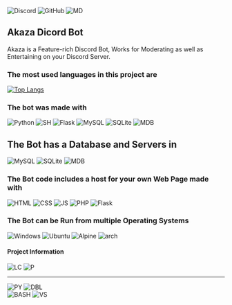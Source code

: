 ![Discord](https://img.shields.io/badge/Discord-7289DA?style=for-the-badge&logo=discord&logoColor=white)
![GitHub](https://img.shields.io/badge/GitHub-100000?style=for-the-badge&logo=github&logoColor=white)
![MD](https://img.shields.io/badge/Markdown-000000?style=for-the-badge&logo=markdown&logoColor=white)
## **Akaza Dicord Bot**
Akaza is a Feature-rich Discord Bot, Works for Moderating as well as Entertaining on your Discord Server.

### **The most used languages in this project are**
[![Top Langs](https://github-readme-stats.vercel.app/api/top-langs/?username=kingdevag&layout=compact&show_icons=true&theme=dracula)](https://github.com/anuraghazra/github-readme-stats)
### **The bot was made with**
![Python](https://img.shields.io/badge/Python-3776AB?style=for-the-badge&logo=python&logoColor=white)
![SH](https://img.shields.io/badge/Shell_Script-121011?style=for-the-badge&logo=gnu-bash&logoColor=white)
![Flask](https://img.shields.io/badge/Flask-000000?style=for-the-badge&logo=flask&logoColor=white)
![MySQL](https://img.shields.io/badge/MySQL-00000F?style=for-the-badge&logo=mysql&logoColor=white)
![SQLite](https://img.shields.io/badge/SQLite-07405E?style=for-the-badge&logo=sqlite&logoColor=white)
![MDB](https://img.shields.io/badge/MongoDB-4EA94B?style=for-the-badge&logo=mongodb&logoColor=white)
## **The Bot has a Database and Servers in**
![MySQL](https://img.shields.io/badge/MySQL-00000F?style=for-the-badge&logo=mysql&logoColor=white)
![SQLite](https://img.shields.io/badge/SQLite-07405E?style=for-the-badge&logo=sqlite&logoColor=white)
![MDB](https://img.shields.io/badge/MongoDB-4EA94B?style=for-the-badge&logo=mongodb&logoColor=white)
### **The Bot code includes a host for your own Web Page made with**
![HTML](https://img.shields.io/badge/HTML-239120?style=for-the-badge&logo=html5&logoColor=white)
![CSS](https://img.shields.io/badge/CSS-239120?&style=for-the-badge&logo=css3&logoColor=white)
![JS](https://img.shields.io/badge/JavaScript-F7DF1E?style=for-the-badge&logo=javascript&logoColor=black)
![PHP](https://img.shields.io/badge/PHP-777BB4?style=for-the-badge&logo=php&logoColor=white)
![Flask](https://img.shields.io/badge/Flask-000000?style=for-the-badge&logo=flask&logoColor=white)


### **The Bot can be Run from multiple Operating Systems**
![Windows](https://img.shields.io/badge/Windows-0078D6?style=for-the-badge&logo=windows&logoColor=white)
![Ubuntu](https://img.shields.io/badge/Ubuntu-E95420?style=for-the-badge&logo=ubuntu&logoColor=white)
![Alpine](https://img.shields.io/badge/Alpine_Linux-0D597F?style=for-the-badge&logo=alpine-linux&logoColor=white0)
![arch](https://img.shields.io/badge/Arch_Linux-1793D1?style=for-the-badge&logo=arch-linux&logoColor=white)

#### **Project Information**
![LC](https://img.shields.io/github/license/kingdevag/AkazaDBot.svg)
![P](https://badge-size.herokuapp.com/{username}/{repo}/{branch}/{filename})
___
![PY](http://ForTheBadge.com/images/badges/made-with-python.svg)
![DBL](http://ForTheBadge.com/images/badges/built-by-developers.svg)\
![BASH](https://img.shields.io/badge/Made%20with-Bash-1f425f.svg)
![VS](https://img.shields.io/badge/Made%20for-VSCode-1f425f.svg)
